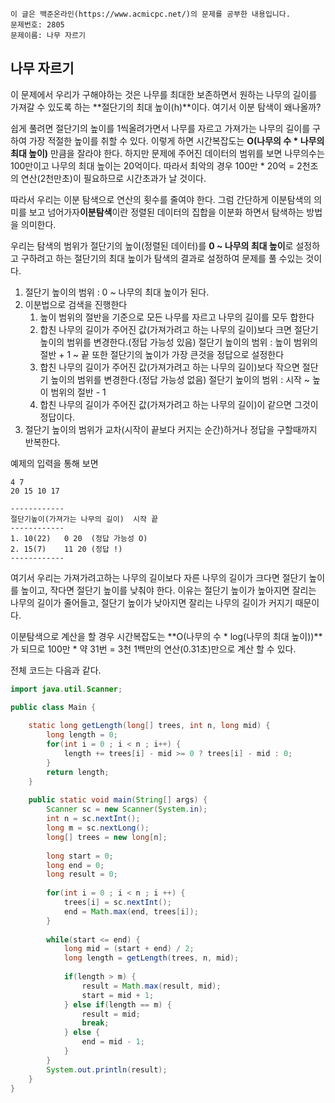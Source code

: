 ```
이 글은 백준온라인(https://www.acmicpc.net/)의 문제를 공부한 내용입니다.
문제번호: 2805
문제이름: 나무 자르기
```

## 나무 자르기

이 문제에서 우리가 구해야하는 것은 나무를 최대한 보존하면서 원하는 나무의 길이를 가져갈 수 있도록 하는 **절단기의 최대 높이(h)**이다. 여기서 이분 탐색이 왜나올까? 

쉽게 풀려면 절단기의 높이를 1씩올려가면서 나무를 자르고 가져가는 나무의 길이를 구하여 가장 적절한 높이를 취할 수 있다. 이렇게 하면 시간복잡도는 **O(나무의 수 * 나무의 최대 높이)** 만큼을 잘라야 한다. 하지만 문제에 주어진 데이터의 범위를 보면 나무의수는 100만이고 나무의 최대 높이는 20억이다. 따라서 최악의 경우 100만 * 20억 = 2천조의 연산(2천만초)이 필요하므로 시간초과가 날 것이다.

따라서 우리는 이분 탐색으로 연산의 횟수를 줄여야 한다. 그럼 간단하게 이분탐색의 의미를 보고 넘어가자**이분탐색**이란 정렬된 데이터의 집합을 이분화 하면서 탐색하는 방법을 의미한다. 

우리는 탐색의 범위가 절단기의 높이(정렬된 데이터)를 **0 ~ 나무의 최대 높이**로 설정하고 구하려고 하는 절단기의 최대 높이가 탐색의 결과로 설정하여 문제를 풀 수있는 것이다. 

1. 절단기 높이의 범위 : 0 ~ 나무의 최대 높이가 된다. 
2. 이분법으로 검색을 진행한다
   1. 높이 범위의 절반을 기준으로 모든 나무를 자르고 나무의 길이를 모두 합한다
   2. 합친 나무의 길이가 주어진 값(가져가려고 하는 나무의 길이)보다  크면 절단기 높이의 범위를 변경한다.(정답 가능성 있음)
      절단기 높이의 범위 : 높이 범위의 절반 + 1 ~ 끝
      또한 절단기의 높이가 가장 큰것을 정답으로 설정한다
   3. 합친 나무의 길이가 주어진 값(가져가려고 하는 나무의 길이)보다 작으면 절단기 높이의 범위를 변경한다.(정답 가능성 없음)
      절단기 높이의 범위 : 시작 ~ 높이 범위의 절반 - 1
   4. 합친 나무의 길이가 주어진 값(가져가려고 하는 나무의 길이)이 같으면 그것이 정답이다.
3. 절단기 높이의 범위가 교차(시작이 끝보다 커지는 순간)하거나 정답을 구할때까지 반복한다.

예제의 입력을 통해 보면

```
4 7
20 15 10 17

------------
절단기높이(가져가는 나무의 길이)	시작 끝
------------
1. 10(22)	0 20  (정답 가능성 O)
2. 15(7)	11 20 (정답 !)
------------
```

여기서 우리는 가져가려고하는 나무의 길이보다 자른 나무의 길이가 크다면 절단기 높이를 높이고, 작다면 절단기 높이를 낮춰야 한다. 이유는 절단기 높이가 높아지면 잘리는 나무의 길이가 줄어들고, 절단기 높이가 낮아지면 잘리는 나무의 길이가 커지기 때문이다.

이분탐색으로 계산을 할 경우 시간복잡도는 **O(나무의 수 * log(나무의 최대 높이))**가 되므로 100만 * 약 31번 = 3천 1백만의 연산(0.31초)만으로 계산 할 수 있다.



전체 코드는 다음과 같다.

```java
import java.util.Scanner;

public class Main {
	
	static long getLength(long[] trees, int n, long mid) {
		long length = 0;
		for(int i = 0 ; i < n ; i++) {
			length += trees[i] - mid >= 0 ? trees[i] - mid : 0;
		}
		return length;
	}
	
	public static void main(String[] args) {
		Scanner sc = new Scanner(System.in);
		int n = sc.nextInt();
		long m = sc.nextLong();
		long[] trees = new long[n];
		
		long start = 0;
		long end = 0;
		long result = 0;
		
		for(int i = 0 ; i < n ; i ++) {
			trees[i] = sc.nextInt();
			end = Math.max(end, trees[i]);
		}
		
		while(start <= end) {
			long mid = (start + end) / 2;
			long length = getLength(trees, n, mid);
			
			if(length > m) {
				result = Math.max(result, mid);
				start = mid + 1;
			} else if(length == m) {
				result = mid;
				break;
			} else {
				end = mid - 1;
			}
		}
		System.out.println(result);
	}
}
```